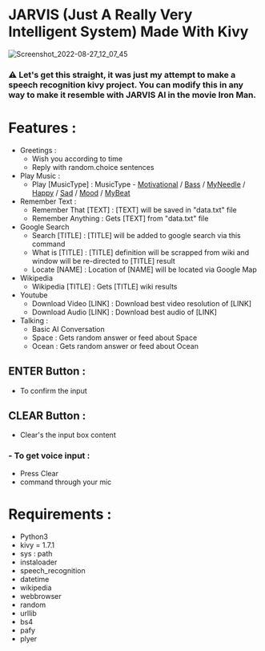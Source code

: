 # JARVIS (Just A Really Very Intelligent System) Made With Kivy

![Screenshot_2022-08-27_12_07_45](https://user-images.githubusercontent.com/87802556/187018458-526f036a-92c3-49d9-a732-6ee25b0f1624.png)

### ⚠️ Let's get this straight, it was just my attempt to make a speech recognition kivy project. You can modify this in any way to make it resemble with JARVIS AI in the movie Iron Man. 


# Features :
 - Greetings : 
   - Wish you according to time
   - Reply with random.choice sentences
 - Play Music :
   - Play [MusicType] :
     MusicType - [Motivational](https://www.youtube.com/watch?v=UtF6Jej8yb4&list=PLWc9sw89ZYSlAgwhb4PDXF8ouui_FvcAj) / [Bass](https://www.youtube.com/watch?v=Bznxx12Ptl0&list=PLWc9sw89ZYSlTc35ibDq2t01NvwFVit8-) / [MyNeedle](https://www.youtube.com/watch?v=ebXbLfLACGM&list=PLWc9sw89ZYSnprxT42PdPzjc8X-wavnTK) / [Happy](https://www.youtube.com/watch?v=k-T4Odb-r5c&list=PLWc9sw89ZYSksJNICqx8jnp-Zpn5IwUii) / [Sad](https://www.youtube.com/watch?v=W2PHbt6fr-g&list=PLWc9sw89ZYSkhKzA0yl8pEnlTZ77LaaCW) / [Mood](https://www.youtube.com/watch?v=OORoOGY8D2M&list=PLWc9sw89ZYSmh8k_QqHXDgPuQILo7QBFN) / [MyBeat](https://www.youtube.com/watch?v=kudi8OtMu9s&list=PLWc9sw89ZYSkJkqF8M3aCKuxPS8jrUaiP)
 - Remember Text :
   - Remember That [TEXT] :
     [TEXT] will be saved in "data.txt" file
   - Remember Anything :
     Gets [TEXT] from "data.txt" file
 - Google Search
   - Search [TITLE] :
     [TITLE] will be added to google search via this command
   - What is [TITLE] :
     [TITLE] definition will be scrapped from wiki and window will be re-directed to [TITLE] result 
   - Locate [NAME] :
     Location of [NAME] will be located via Google Map
 - Wikipedia
   - Wikipedia [TITLE] :
     Gets [TITLE] wiki results
 - Youtube
   - Download Video [LINK] :
     Download best video resolution of [LINK]
   - Download Audio [LINK] :
     Download best audio of [LINK]
 - Talking :
   - Basic AI Conversation
   - Space :
     Gets random answer or feed about Space
   - Ocean :
     Gets random answer or feed about Ocean
 
 ## ENTER Button :
  - To confirm the input
 ## CLEAR Button :
  - Clear's the input box content
  ### - To get voice input :
   - Press Clear 
   - command through your mic
   
# Requirements :
 - Python3
 - kivy = 1.7.1
 - sys : path
 - instaloader
 - speech_recognition
 - datetime
 - wikipedia
 - webbrowser
 - random
 - urllib
 - bs4
 - pafy
 - plyer
